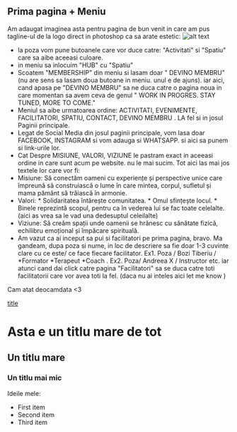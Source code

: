 ## Prima pagina + Meniu 

Am adaugat imaginea asta pentru pagina de bun venit in care am pus tagline-ul de la logo direct in photoshop ca sa arate estetic:
![alt text](src/assets/facilitators/PRIMAPOZAHarmoniaWebsite.jpg)
- la poza vom pune butoanele care vor duce catre: "Activitati" si "Spatiu"  care sa aibe aceeasi culoare.
- in meniu sa inlocuim "HUB" cu "Spatiu"
- Scoatem "MEMBERSHIP" din meniu si lasam doar " DEVINO MEMBRU" (nu are sens sa lasam doua butoane in meniu. unul e de ajuns). iar aici, cand apasa pe "DEVINO MEMBRU" sa ne duca catre o pagina noua in care momentan sa avem ceva de genul " WORK IN PROGRES. STAY TUNED, MORE TO COME."
-  Meniul sa aibe urmatoarea ordine: ACTIVITATI, EVENIMENTE, FACILITATORI, SPATIU, CONTACT, DEVINO MEMBRU . LA fel si in josul Paginii principale.
- Legat de Social Media din josul paginii principale, vom lasa doar FACEBOOK, INSTAGRAM si vom adauga si WHATSAPP. si aici sa punem si link-urile lor.
-  Cat Despre MISIUNE, VALORI, VIZIUNE le pastram exact in aceeasi ordine in care sunt acum pe website. nu le mai sucim. Tot aici las mai jos textele lor care vor fi:
-  Misiune: Să conectăm oameni cu experiențe și perspective unice care împreună să construiască o lume în care mintea, corpul, sufletul și mama pământ să trăiască în armonie.   
- Valori: * Solidaritatea întărește comunitatea. * Omul sfințește locul. * Binele reprezintă scopul, pentru ca în vederea lui se fac toate celelalte. (aici as vrea sa le vad una dedesuptul celeilalte) 
- Viziune: Să creăm spații unde oamenii se hrănesc cu sănătate fizică, echilibru emoțional și împăcare spirituală.
- Am vazut ca ai inceput sa pui si facilitatori pe prima pagina, bravo. Ma gandeam, dupa poza si nume, in loc de descriere sa fie doar 1-3 cuvinte clare cu ce este/ ce face fiecare facilitator. Ex1. Poza / Bozi Tiberiu / *Formator *Terapeut *Coach . Ex2. Poza/ Andreea X / Instructor etc. iar atunci cand dai click catre pagina "Facilitatori" sa se duca catre toti facilitatorii care vor avea toti la fel. (daca nu ai inteles aici let me know ) 
  

Cam atat deocamdata <3 

[title](https://www.example.com)


# Asta e un titlu mare de tot
## Un titlu mare
### Un titlu mai mic

Ideile mele:
- First item
- Second item
- Third item
